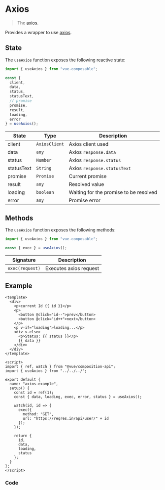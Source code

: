 # Axios

> The [axios](https://github.com/axios/axios).

Provides a wrapper to use [axios](https://github.com/axios/axios).

## State

The `useAxios` function exposes the following reactive state:

```js
import { useAxios } from "vue-composable";

const {
  client,
  data,
  status,
  statusText,
  // promise
  promise,
  result,
  loading,
  error
} = useAxios();
```

| State      | Type          | Description                            |
| ---------- | ------------- | -------------------------------------- |
| client     | `AxiosClient` | Axios client used                      |
| data       | `any`         | Axios `response.data`                  |
| status     | `Number`      | Axios `response.status`                |
| statusText | `String`      | Axios `response.statusText`            |
| promise    | `Promise`     | Current promise                        |
| result     | `any`         | Resolved value                         |
| loading    | `boolean`     | Waiting for the promise to be resolved |
| error      | `any`         | Promise error                          |

## Methods

The `useAxios` function exposes the following methods:

```js
import { useAxios } from "vue-composable";

const { exec } = useAxios();
```

| Signature       | Description            |
| --------------- | ---------------------- |
| `exec(request)` | Executes axios request |

## Example

```vue
<template>
  <div>
    <p>current Id {{ id }}</p>
    <p>
      <button @click="id--">prev</button>
      <button @click="id++">next</button>
    </p>
    <p v-if="loading">loading...</p>
    <div v-else>
      <p>Status: {{ status }}</p>
      {{ data }}
    </div>
  </div>
</template>

<script>
import { ref, watch } from "@vue/composition-api";
import { useAxios } from "../../../";

export default {
  name: "axios-example",
  setup() {
    const id = ref(1);
    const { data, loading, exec, error, status } = useAxios();

    watch(id, id => {
      exec({
        method: "GET",
        url: "https://reqres.in/api/user/" + id
      });
    });

    return {
      id,
      data,
      loading,
      status
    };
  }
};
</script>
```

### Code

<axios-example/>
